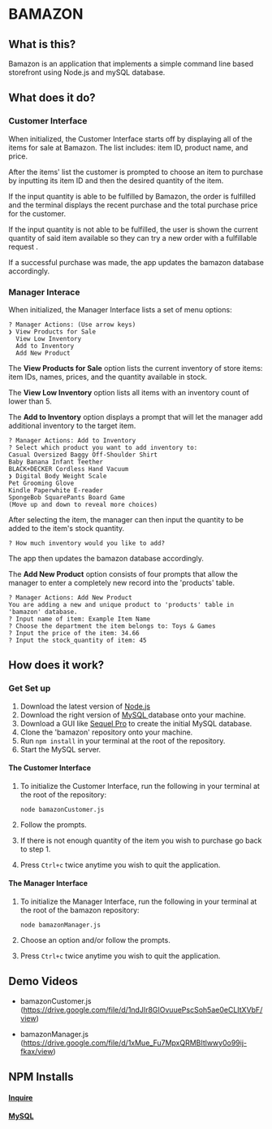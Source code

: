 # BAMAZON
## What is this?

Bamazon is an application that implements a simple command line based storefront using Node.js and mySQL  database.
## What does it do?
### Customer Interface

When initialized, the Customer Interface starts off by displaying all of the items for sale at Bamazon. The list includes: item ID, product name, and price.

After the items' list the customer is prompted to choose an item to purchase by inputting its item ID and then the desired quantity of the item. 

If the input quantity is able to be fulfilled by Bamazon, the order is fulfilled and the terminal displays the recent purchase and the total purchase price for the customer. 

If the input quantity is not able to be fulfilled, the user is shown the current quantity of said item available so they can try a new order with a fulfillable request .

If a successful purchase was made, the app updates the bamazon database accordingly. 

### Manager Interace
When initialized, the Manager Interface lists a set of menu options:

	? Manager Actions: (Use arrow keys)
	❯ View Products for Sale 
	  View Low Inventory 
	  Add to Inventory 
	  Add New Product
	  
The **View Products for Sale** option lists the current inventory of store items: item IDs, names, prices, and the quantity available in stock. 

The **View Low Inventory** option lists all items with an inventory count of lower than 5.

The **Add to Inventory** option displays a prompt that will let the manager add additional inventory to the target item.

	? Manager Actions: Add to Inventory
	? Select which product you want to add inventory to:
	Casual Oversized Baggy Off-Shoulder Shirt
	Baby Banana Infant Teether
	BLACK+DECKER Cordless Hand Vacuum
	❯ Digital Body Weight Scale
	Pet Grooming Glove
	Kindle Paperwhite E-reader
	SpongeBob SquarePants Board Game
	(Move up and down to reveal more choices)
After selecting the item, the manager can then input the quantity to be added to the item's stock quantity.


	? How much inventory would you like to add?

 The app then updates the bamazon database accordingly. 

The **Add New Product** option consists of four prompts that allow the manager to enter a completely new record into the 'products' table. 


	? Manager Actions: Add New Product 
	You are adding a new and unique product to 'products' table in 'bamazon' database. 
	? Input name of item: Example Item Name 
	? Choose the department the item belongs to: Toys & Games 
	? Input the price of the item: 34.66
	? Input the stock_quantity of item: 45

## How does it work?
### Get Set up

 

 1. Download the latest version of [Node.js](https://nodejs.org/en/)
 2. Download the right version of [MySQL ](https://dev.mysql.com/) database onto your machine. 
 3. Download a GUI like [Sequel Pro](https://www.sequelpro.com/) to create the initial MySQL database.
 4. Clone the 'bamazon' repository onto your machine.
 5. Run `npm install` in your terminal at the root of the repository.
 6. Start the MySQL server. 

#### The Customer Interface

 1. To initialize the Customer Interface, run the following in your terminal at the root of the repository:


	`node bamazonCustomer.js`

 2. Follow the prompts.
 3. If there is not enough quantity of the item you wish to purchase go back to step 1.
 4. Press `Ctrl+c` twice anytime you wish to quit the application.

#### The Manager Interface

 1. To initialize the Manager Interface, run the following in your terminal at the root of the bamazon repository:


	`node bamazonManager.js`

 2. Choose an option and/or follow the prompts.
 3. Press `Ctrl+c` twice anytime you wish to quit the application.

## Demo Videos

* bamazonCustomer.js (https://drive.google.com/file/d/1ndJIr8GIOvuuePscSoh5ae0eCLItXVbF/view)

* bamazonManager.js (https://drive.google.com/file/d/1xMue_Fu7MpxQRMBItlwwy0o99ij-fkax/view)

##  NPM Installs

#### [Inquire](https://www.npmjs.com/package/inquirer)
#### [MySQL](https://www.npmjs.com/package/mysql)
